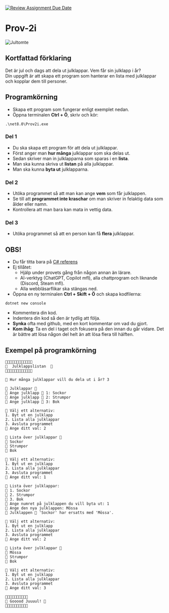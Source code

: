 [![Review Assignment Due Date](https://classroom.github.com/assets/deadline-readme-button-22041afd0340ce965d47ae6ef1cefeee28c7c493a6346c4f15d667ab976d596c.svg)](https://classroom.github.com/a/hkMpMOVR)
# Prov-2i

![Jultomte](https://usercontent.one/wp/sagolikjul.sagolikt.me.uk/wp-content/uploads/2017/01/santa47.gif)

## Kortfattad förklaring
Det är jul och dags att dela ut julklappar. Vem får sin julklapp i år?\
Din uppgift är att skapa ett program som hanterar en lista med julklappar och kopplar dem till personer.

## Programkörning
* Skapa ett program som fungerar enligt exemplet nedan.
* Öppna terminalen **Ctrl + Ö**, skriv och kör:
```shell
.\net8.0\Prov2i.exe
```

### Del 1
* Du ska skapa ett program för att dela ut julklappar.
* Först anger man **hur många** julklappar som ska delas ut.
* Sedan skriver man in julklapparna som sparas i en **lista**.
* Man ska kunna skriva ut **listan** på alla julklappar.
* Man ska kunna **byta ut** julklapparna.

### Del 2
* Utöka programmet så att man kan ange **vem** som får julklappen.
* Se till att **programmet inte kraschar** om man skriver in felaktig data som ålder eller namn.
* Kontrollera att man bara kan mata in vettig data.
### Del 3
* Utöka programmet så att en person kan få **flera** julklappar.

## OBS!
* Du får titta bara på [C# referens](https://csharp.progdocs.se/lathund)
* Ej tillåtet: 
  * Hjälp under provets gång från någon annan än lärare.  
  * AI-verktyg (ChatGPT, Copilot mfl), alla chattprogram och liknande (Discord, Steam mfl). 
  * Alla webbläsarflikar ska stängas ned.
* Öppna en ny terminalen **Ctrl + Skift + Ö** och skapa kodfilerna: 
```shell
dotnet new console
```
* Kommentera din kod.
* Indentera din kod så den är tydlig att följa.
* **Synka** ofta med github, med en kort kommentar om vad du gjort.
* **Kom ihåg**: Ta en del i taget och fokusera på den innan du går vidare. Det är bättre att lösa någon del helt än att lösa flera till hälften.

## Exempel på programkörning
```
🎁🎁🎁🎁🎁🎁🎁🎁🎁🎁🎁🎁
🎄  Julklappslistan  🎄
🎁🎁🎁🎁🎁🎁🎁🎁🎁🎁🎁🎁

🎅 Hur många julklappar vill du dela ut i år? 3

🎄 Julklappar 🎄
🎅 Ange julklapp 🎁 1: Sockor
🎅 Ange julklapp 🎁 2: Strumpor
🎅 Ange julklapp 🎁 3: Bok

🌟 Välj ett alternativ:
1. Byt ut en julklapp
2. Lista alla julklappar
3. Avsluta programmet
🎅 Ange ditt val: 2

🎄 Lista över julklappar 🎄
🎁 Sockor
🎁 Strumpor
🎁 Bok

🌟 Välj ett alternativ:
1. Byt ut en julklapp
2. Lista alla julklappar
3. Avsluta programmet
🎅 Ange ditt val: 1

🎁 Lista över julklappar:
🎁 1. Sockor
🎁 2. Strumpor
🎁 3. Bok
🎅 Ange numret på julklappen du vill byta ut: 1
🎅 Ange den nya julklappen: Mössa
🎅 Julklappen 🎁 'Sockor' har ersatts med 'Mössa'.

🌟 Välj ett alternativ:
1. Byt ut en julklapp
2. Lista alla julklappar
3. Avsluta programmet
🎅 Ange ditt val: 2

🎄 Lista över julklappar 🎄
🎁 Mössa
🎁 Strumpor
🎁 Bok

🌟 Välj ett alternativ:
1. Byt ut en julklapp
2. Lista alla julklappar
3. Avsluta programmet
🎅 Ange ditt val: 3

🔔🔔🔔🔔🔔🔔🔔🔔🔔🔔
🔔 Gooood Juuuul! 🔔
🔔🔔🔔🔔🔔🔔🔔🔔🔔🔔
```

